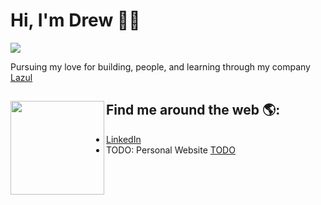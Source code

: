 # Hi, I'm Drew 🦋✨

![](https://komarev.com/ghpvc/?username=DrewBregman&color=6A0F8Estyle=plastic)

Pursuing my love for building, people, and learning through my company <a href="https://lazul.ai/">Lazul</a>


## Find me around the web 🌎: <img align="left" width="150" height="150" src="https://giphy.com/gifs/loop-good-paper-3ohzgKvjHrXC3M44yQ.gif"></a>
- <a href="https://www.linkedin.com/in/andrewcbregman/">LinkedIn</a> 
- TODO: Personal Website <a href="https://www.lazul.io/">TODO</a> 

